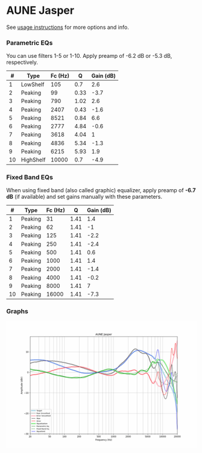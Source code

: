 # AUNE Jasper
See [usage instructions](https://github.com/jaakkopasanen/AutoEq#usage) for more options and info.

### Parametric EQs
You can use filters 1-5 or 1-10. Apply preamp of -6.2 dB or -5.3 dB, respectively.

|   # | Type      |   Fc (Hz) |    Q |   Gain (dB) |
|-----|-----------|-----------|------|-------------|
|   1 | LowShelf  |       105 | 0.7  |         2.6 |
|   2 | Peaking   |        99 | 0.33 |        -3.7 |
|   3 | Peaking   |       790 | 1.02 |         2.6 |
|   4 | Peaking   |      2407 | 0.43 |        -1.6 |
|   5 | Peaking   |      8521 | 0.84 |         6.6 |
|   6 | Peaking   |      2777 | 4.84 |        -0.6 |
|   7 | Peaking   |      3618 | 4.04 |         1   |
|   8 | Peaking   |      4836 | 5.34 |        -1.3 |
|   9 | Peaking   |      6215 | 5.93 |         1.9 |
|  10 | HighShelf |     10000 | 0.7  |        -4.9 |

### Fixed Band EQs
When using fixed band (also called graphic) equalizer, apply preamp of **-6.7 dB** (if available) and set gains manually with these parameters.

|   # | Type    |   Fc (Hz) |    Q |   Gain (dB) |
|-----|---------|-----------|------|-------------|
|   1 | Peaking |        31 | 1.41 |         1.4 |
|   2 | Peaking |        62 | 1.41 |        -1   |
|   3 | Peaking |       125 | 1.41 |        -2.2 |
|   4 | Peaking |       250 | 1.41 |        -2.4 |
|   5 | Peaking |       500 | 1.41 |         0.6 |
|   6 | Peaking |      1000 | 1.41 |         1.4 |
|   7 | Peaking |      2000 | 1.41 |        -1.4 |
|   8 | Peaking |      4000 | 1.41 |        -0.2 |
|   9 | Peaking |      8000 | 1.41 |         7   |
|  10 | Peaking |     16000 | 1.41 |        -7.3 |

### Graphs
![](./AUNE%20Jasper.png)

